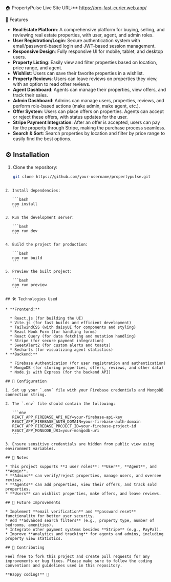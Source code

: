 🏠 PropertyPulse
Live Site URL:** https://pro-fast-curier.web.app/

 📜 Features

- **Real Estate Platform**: A comprehensive platform for buying, selling, and reviewing real estate properties, with user, agent, and admin roles.
- **User Registration/Login**: Secure authentication system with email/password-based login and JWT-based session management.
- **Responsive Design**: Fully responsive UI for mobile, tablet, and desktop users.
- **Property Listing**: Easily view and filter properties based on location, price range, and agent.
- **Wishlist**: Users can save their favorite properties in a wishlist.
- **Property Reviews**: Users can leave reviews on properties they view, with an option to read other reviews.
- **Agent Dashboard**: Agents can manage their properties, view offers, and track their sales.
- **Admin Dashboard**: Admins can manage users, properties, reviews, and perform role-based actions (make admin, make agent, etc.).
- **Offer System**: Users can place offers on properties. Agents can accept or reject these offers, with status updates for the user.
- **Stripe Payment Integration**: After an offer is accepted, users can pay for the property through Stripe, making the purchase process seamless.
- **Search & Sort**: Search properties by location and filter by price range to easily find the best options.

## ⚙️ Installation

1. Clone the repository:
   ```bash
   git clone https://github.com/your-username/propertypulse.git
````

2. Install dependencies:

   ```bash
   npm install
   ```

3. Run the development server:

   ```bash
   npm run dev
   ```

4. Build the project for production:

   ```bash
   npm run build
   ```

5. Preview the built project:

   ```bash
   npm run preview
   ```

## 🛠️ Technologies Used

* **Frontend:**

  * React.js (for building the UI)
  * Vite.js (for fast builds and efficient development)
  * TailwindCSS (with daisyUI for components and styling)
  * React Hook Form (for handling forms)
  * React Query (for data fetching and mutation handling)
  * Stripe (for secure payment integration)
  * SweetAlert2 (for custom alerts and toasts)
  * Recharts (for visualizing agent statistics)
* **Backend:**

  * Firebase Authentication (for user registration and authentication)
  * MongoDB (for storing properties, offers, reviews, and other data)
  * Node.js with Express (for the backend API)

## 🔑 Configuration

1. Set up your `.env` file with your Firebase credentials and MongoDB connection string.

2. The `.env` file should contain the following:

   ```env
   REACT_APP_FIREBASE_API_KEY=your-firebase-api-key
   REACT_APP_FIREBASE_AUTH_DOMAIN=your-firebase-auth-domain
   REACT_APP_FIREBASE_PROJECT_ID=your-firebase-project-id
   REACT_APP_MONGODB_URI=your-mongodb-uri
   ```

3. Ensure sensitive credentials are hidden from public view using environment variables.

## 📝 Notes

* This project supports **3 user roles**: **User**, **Agent**, and **Admin**.
* **Admins** can verify/reject properties, manage users, and oversee reviews.
* **Agents** can add properties, view their offers, and track sold properties.
* **Users** can wishlist properties, make offers, and leave reviews.

## 🚀 Future Improvements

* Implement **email verification** and **password reset** functionality for better user security.
* Add **advanced search filters** (e.g., property type, number of bedrooms, amenities).
* Integrate other payment systems besides **Stripe** (e.g., PayPal).
* Improve **analytics and tracking** for agents and admins, including property view statistics.

## 🤝 Contributing

Feel free to fork this project and create pull requests for any improvements or bug fixes. Please make sure to follow the coding conventions and guidelines used in this repository.

**Happy coding!** 🎉


